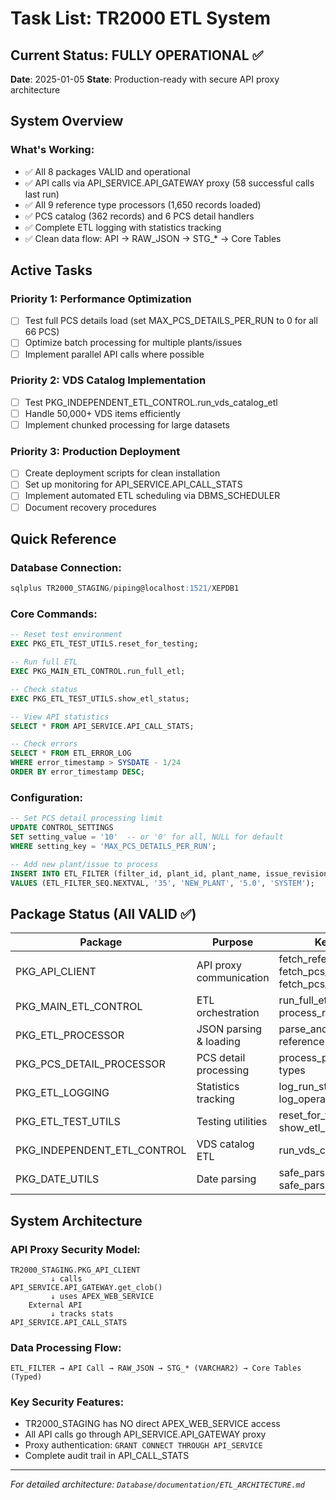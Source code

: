 # Task List: TR2000 ETL System

## Current Status: FULLY OPERATIONAL ✅
**Date**: 2025-01-05
**State**: Production-ready with secure API proxy architecture

## System Overview

### What's Working:
- ✅ All 8 packages VALID and operational
- ✅ API calls via API_SERVICE.API_GATEWAY proxy (58 successful calls last run)
- ✅ All 9 reference type processors (1,650 records loaded)
- ✅ PCS catalog (362 records) and 6 PCS detail handlers
- ✅ Complete ETL logging with statistics tracking
- ✅ Clean data flow: API → RAW_JSON → STG_* → Core Tables

## Active Tasks

### Priority 1: Performance Optimization
- [ ] Test full PCS details load (set MAX_PCS_DETAILS_PER_RUN to 0 for all 66 PCS)
- [ ] Optimize batch processing for multiple plants/issues
- [ ] Implement parallel API calls where possible

### Priority 2: VDS Catalog Implementation
- [ ] Test PKG_INDEPENDENT_ETL_CONTROL.run_vds_catalog_etl
- [ ] Handle 50,000+ VDS items efficiently
- [ ] Implement chunked processing for large datasets

### Priority 3: Production Deployment
- [ ] Create deployment scripts for clean installation
- [ ] Set up monitoring for API_SERVICE.API_CALL_STATS
- [ ] Implement automated ETL scheduling via DBMS_SCHEDULER
- [ ] Document recovery procedures

## Quick Reference

### Database Connection:
```sql
sqlplus TR2000_STAGING/piping@localhost:1521/XEPDB1
```

### Core Commands:
```sql
-- Reset test environment
EXEC PKG_ETL_TEST_UTILS.reset_for_testing;

-- Run full ETL
EXEC PKG_MAIN_ETL_CONTROL.run_full_etl;

-- Check status
EXEC PKG_ETL_TEST_UTILS.show_etl_status;

-- View API statistics
SELECT * FROM API_SERVICE.API_CALL_STATS;

-- Check errors
SELECT * FROM ETL_ERROR_LOG 
WHERE error_timestamp > SYSDATE - 1/24
ORDER BY error_timestamp DESC;
```

### Configuration:
```sql
-- Set PCS detail processing limit
UPDATE CONTROL_SETTINGS 
SET setting_value = '10'  -- or '0' for all, NULL for default
WHERE setting_key = 'MAX_PCS_DETAILS_PER_RUN';

-- Add new plant/issue to process
INSERT INTO ETL_FILTER (filter_id, plant_id, plant_name, issue_revision, added_by_user_id)
VALUES (ETL_FILTER_SEQ.NEXTVAL, '35', 'NEW_PLANT', '5.0', 'SYSTEM');
```

## Package Status (All VALID ✅)

| Package | Purpose | Key Functions |
|---------|---------|---------------|
| PKG_API_CLIENT | API proxy communication | fetch_reference_data, fetch_pcs_list, fetch_pcs_detail |
| PKG_MAIN_ETL_CONTROL | ETL orchestration | run_full_etl, process_references_for_issue |
| PKG_ETL_PROCESSOR | JSON parsing & loading | parse_and_load_* for all reference types |
| PKG_PCS_DETAIL_PROCESSOR | PCS detail processing | process_pcs_* for 6 detail types |
| PKG_ETL_LOGGING | Statistics tracking | log_run_start/end, log_operation, log_error |
| PKG_ETL_TEST_UTILS | Testing utilities | reset_for_testing, show_etl_status |
| PKG_INDEPENDENT_ETL_CONTROL | VDS catalog ETL | run_vds_catalog_etl |
| PKG_DATE_UTILS | Date parsing | safe_parse_date, safe_parse_timestamp |

## System Architecture

### API Proxy Security Model:
```
TR2000_STAGING.PKG_API_CLIENT
         ↓ calls
API_SERVICE.API_GATEWAY.get_clob()
         ↓ uses APEX_WEB_SERVICE
    External API
         ↓ tracks stats
API_SERVICE.API_CALL_STATS
```

### Data Processing Flow:
```
ETL_FILTER → API Call → RAW_JSON → STG_* (VARCHAR2) → Core Tables (Typed)
```

### Key Security Features:
- TR2000_STAGING has NO direct APEX_WEB_SERVICE access
- All API calls go through API_SERVICE.API_GATEWAY proxy
- Proxy authentication: `GRANT CONNECT THROUGH API_SERVICE`
- Complete audit trail in API_CALL_STATS

---

*For detailed architecture: `Database/documentation/ETL_ARCHITECTURE.md`*
